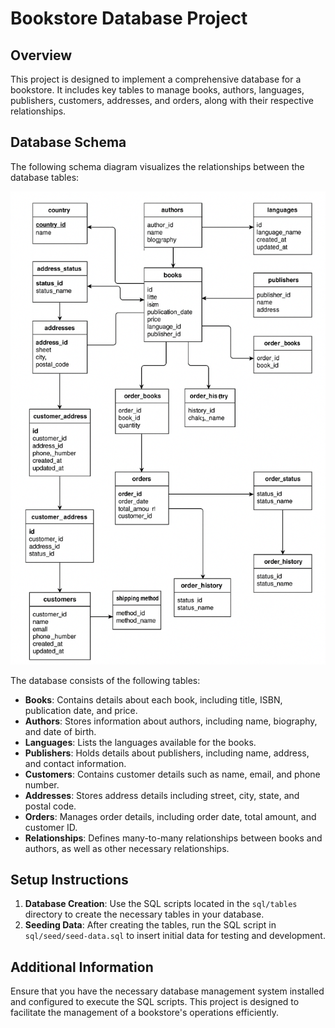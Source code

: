 # Bookstore Database Project

## Overview
This project is designed to implement a comprehensive database for a bookstore. It includes key tables to manage books, authors, languages, publishers, customers, addresses, and orders, along with their respective relationships.

## Database Schema

The following schema diagram visualizes the relationships between the database tables:

![Bookstore ER Diagram](./assets/bookstore-er-diagram.png) <!-- Update the path based on your project structure -->

The database consists of the following tables:

- **Books**: Contains details about each book, including title, ISBN, publication date, and price.
- **Authors**: Stores information about authors, including name, biography, and date of birth.
- **Languages**: Lists the languages available for the books.
- **Publishers**: Holds details about publishers, including name, address, and contact information.
- **Customers**: Contains customer details such as name, email, and phone number.
- **Addresses**: Stores address details including street, city, state, and postal code.
- **Orders**: Manages order details, including order date, total amount, and customer ID.
- **Relationships**: Defines many-to-many relationships between books and authors, as well as other necessary relationships.

## Setup Instructions
1. **Database Creation**: Use the SQL scripts located in the `sql/tables` directory to create the necessary tables in your database.
2. **Seeding Data**: After creating the tables, run the SQL script in `sql/seed/seed-data.sql` to insert initial data for testing and development.

## Additional Information
Ensure that you have the necessary database management system installed and configured to execute the SQL scripts. This project is designed to facilitate the management of a bookstore's operations efficiently.

